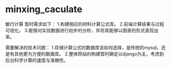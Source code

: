 # minxing_caculate
敏行计算
暂时需求如下：
1.构建相应的材料计算公式库。
2.前端计算结果与过程可视化。
3.能够对实验数据进行初步的分析，并将其能够以图表的形式表现出来。

需要解决的技术问题：
1.存储计算公式的数据库该如何选择，是传统的mysql，还是有其他更为方便的数据库。
2.整体网站的构建暂时确定以django为主，考虑到后台科学计算的速度与准确性。
